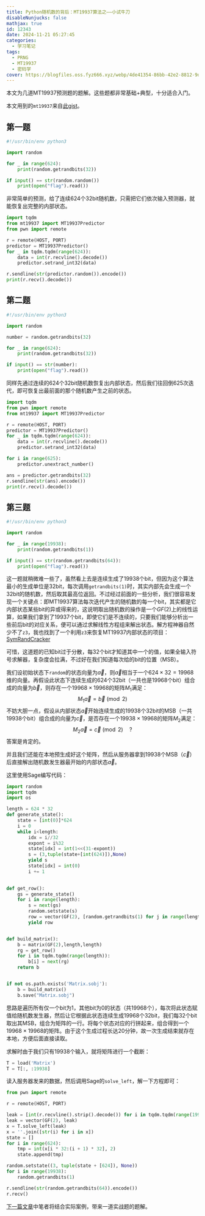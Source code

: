 ```yaml
---
title: Python随机数的背后：MT19937算法之——小试牛刀
disableNunjucks: false
mathjax: true
id: 12343
date: 2024-11-21 05:27:45
categories:
  - 学习笔记
tags:
  - PRNG
  - MT19937
  - 密码学
cover: https://blogfiles.oss.fyz666.xyz/webp/4de41354-86bb-42e2-8812-9d13cd1c164b.webp
---
```


本文为几道MT19937预测题的题解。这些题都非常基础+典型，十分适合入门。

本文用到的`mt19937`来自[此gist](https://gist.github.com/windshadow233/229ec53e67577bedb8965e652fdc7466)。

## 第一题

```python
#!/usr/bin/env python3

import random

for _ in range(624):
    print(random.getrandbits(32))

if input() == str(random.random())
    print(open("flag").read())
```

非常简单的预测，给了连续624个32bit随机数，只需把它们依次输入预测器，就能恢复出完整的内部状态。

```python
import tqdm
from mt19937 import MT19937Predictor
from pwn import remote

r = remote(HOST, PORT)
predictor = MT19937Predictor()
for _ in tqdm.tqdm(range(624)):
    data = int(r.recvline().decode())
    predictor.setrand_int32(data)

r.sendline(str(predictor.random()).encode())
print(r.recv().decode())
```

## 第二题

```python
#!/usr/bin/env python3

import random

number = random.getrandbits(32)

for _ in range(624):
    print(random.getrandbits(32))

if input() == str(number):
    print(open("flag").read())
```

同样先通过连续的624个32bit随机数恢复出内部状态，然后我们往回倒625次迭代，即可恢复出最前面的那个随机数产生之前的状态。

```python
import tqdm
from pwn import remote
from mt19937 import MT19937Predictor

r = remote(HOST, PORT)
predictor = MT19937Predictor()
for _ in tqdm.tqdm(range(624)):
    data = int(r.recvline().decode())
    predictor.setrand_int32(data)

for i in range(625):
    predictor.unextract_number()

ans = predictor.getrandbits(32)
r.sendline(str(ans).encode())
print(r.recv().decode())
```

## 第三题

```python
#!/usr/bin/env python3

import random

for _ in range(19938):
    print(random.getrandbits(1))

if input() == str(random.getrandbits(64)):
    print(open("flag").read())
```

这一题就稍微难一些了，虽然看上去是连续生成了19938个bit，但因为这个算法最小的生成单位是32bit，每次调用`getrandbits(1)`时，其实内部先会生成一个32bit的随机数，然后取其最高位返回。不过经过前面的一些分析，我们很容易发现一个关键点：即MT19937算法每次迭代产生的随机数的每一个bit，其实都是它内部状态某些bit的异或得来的，这说明取出随机数的操作是一个$GF(2)$​上的线性运算，如果我们拿到了19937个bit，即使它们是不连续的，只要我们能够分析出一些前后bit的对应关系，便可以通过求解线性方程组来解出状态。解方程神器自然少不了`z3`，我也找到了一个利用`z3`来恢复MT19937内部状态的项目：[SymRandCracker](https://github.com/icemonster/symbolic_mersenne_cracker)

可惜，这道题的已知bit过于分散，每32个bit才知道其中一个的值，如果全输入符号求解器，复杂度会拉满，不过好在我们知道每次给的bit的位置（MSB）。

我们设初始状态下`random`的状态向量为$\vec{a}$，则$\vec{a}$相当于一个$624\times32=19968$维的向量。再假设此状态下连续生成的624个32bit（一共也是19968个bit）组合成的向量为$\vec{b}$，则存在一个$19968\times19968$的矩阵$M_1$满足：
$$
M_1\vec{a}=\vec{b}\pmod{2}
$$
不妨大胆一点，假设从内部状态$\vec{a}$开始连续生成的19938个32bit的MSB（一共19938个bit）组合成的向量为$\vec{c}$，是否存在一个$19938\times19968$的矩阵$M_2$满足：
$$
M_2\vec{a}=\vec{c}\pmod{2}\quad?
$$
答案是肯定的。

并且我们还能在本地预生成好这个矩阵，然后从服务器拿到19938个MSB（$\vec{c}$）后直接解出随机数发生器最开始的内部状态$\vec{a}$​。

这里使用Sage编写代码：

```python
import random
import tqdm
import os

length = 624 * 32
def generate_state():
    state = [int(0)]*624
    i = 0
    while i<length:
        idx = i//32
        expont = i%32
        state[idx] = int(1<<(31-expont))
        s = (3,tuple(state+[int(624)]),None)
        yield s
        state[idx] = int(0)
        i += 1

        
def get_row():
    gs = generate_state()
    for i in range(length):
        s = next(gs)
        random.setstate(s)
        row = vector(GF(2), [random.getrandbits(1) for j in range(length)])
        yield row


def build_matrix():
    b = matrix(GF(2),length,length)
    rg = get_row()
    for i in tqdm.tqdm(range(length)):
        b[i] = next(rg)
    return b


if not os.path.exists('Matrix.sobj'):
    b = build_matrix()
    b.save("Matrix.sobj")
```

思路是遍历所有仅一个bit为1，其他bit为0的状态（共19968个），每次将此状态赋值给随机数发生器，然后让它根据此状态连续生成19968个32bit，我们每32个bit取出其MSB，组合为矩阵的一行。将每个状态对应的行拼起来，组合得到一个$19968\times19968$的矩阵。由于这个生成过程长达20分钟，故一次生成结束就存在本地，方便后面直接读取。

求解时由于我们只有19938个输入，就将矩阵进行一个截断：

```python
T = load('Matrix')
T = T[:, :19938]
```

读入服务器发来的数据，然后调用Sage的`solve_left`，解一下方程即可：

```python
from pwn import remote

r = remote(HOST, PORT)

leak = [int(r.recvline().strip().decode()) for i in tqdm.tqdm(range(19938))]
leak = vector(GF(2), leak)
x = T.solve_left(leak)
x = ''.join([str(i) for i in x])
state = []
for i in range(624):
    tmp = int(x[i * 32:(i + 1) * 32], 2)
    state.append(tmp)

random.setstate((3, tuple(state + [624]), None))
for i in range(19938):
    random.getrandbits(1)

r.sendline(str(random.getrandbits(64)).encode())
r.recv()
```

[下一篇文章](/blog/12395/)中笔者将结合实际案例，带来一道实战题的题解。